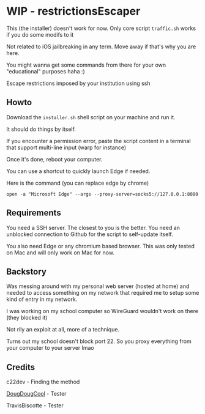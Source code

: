# WIP - restrictionsEscaper
This (the installer) doesn't work for now. Only core script `traffic.sh` works if you do some modifs to it

Not related to iOS jailbreaking in any term. Move away if that's why you are here.

You might wanna get some commands from there for your own "educational" purposes haha :)

Escape restrictions imposed by your institution using ssh


## Howto

Download the `installer.sh` shell script on your machine and run it.

It should do things by itself.

If you encounter a permission error, paste the script content in a terminal that support multi-line input (warp for instance)

Once it's done, reboot your computer.

You can use a shortcut to quickly launch Edge if needed.

Here is the command (you can replace edge by chrome)
```
open -a "Microsoft Edge" --args --proxy-server=socks5://127.0.0.1:8080
```




## Requirements
You need a SSH server. The closest to you is the better.
You need an unblocked connection to Github for the script to self-update itself.

You also need Edge or any chromium based browser.
This was only tested on Mac and will only work on Mac for now.

## Backstory

Was messing around with my personal web server (hosted at home) and needed to access something on my network that required me to setup some kind of entry in my network.


I was working on my school computer so WireGuard wouldn't work on there (they blocked it)


Not rlly an exploit at all, more of a technique.


Turns out my school doesn't block port 22. So you proxy everything from your computer to your server lmao

## Credits
c22dev - Finding the method

[DougDougCool](https://github.com/DougDougCool) - Tester

TravisBiscotte - Tester

